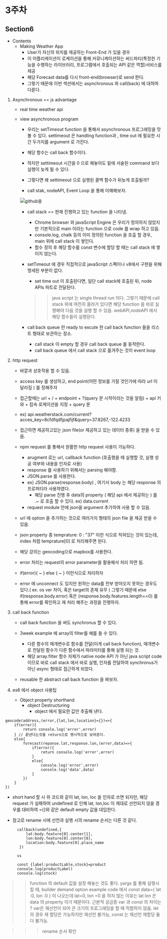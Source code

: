 # 3주차 

## Section6

- Contents
    - Making Weather App
        - User가 자신의 위치를 제공하는 Front-End 가 있을 경우
        - 이 어플리케이션이 로케이션을 통해 커뮤니케이션하는 써드파티(특정한 기능을 수행하는 라이브러리, 프로그램에서 호출되는 API 같은 역할)서비스를 제공
        - 해당 Forecast data를 다시 front-end(browser)로 send 한다.
        - 그렇기 때문에 이번 섹션에서는 asynchronous 와 call(back) 에 대하여 다룬다. 

1. Asynchronous == js advantage
    - real time weather api

    - view asynchronous program
         - 우리는 setTimeout function 을 통해서 asynchronous 프로그래밍을 맛 볼 수 있다. settimeout 은 handling function과 , time out 에 필요한 시간 두가지를 argument 로 가진다.
        - 해당 함수는 call back 함수이다. 
        - 하지만 settimeout 시간을 0 으로 해놓아도 밑에 서술된 command 보다 실행이 늦게 될 수 있다. 
        
        - 그렇다면 왜 settimeout 으로 실행된 콜백 함수가 뒤늦게 호출될까?
        - call stak, nodeAPI, Event Loop 을 통해 이해해보자.


        ![github용](https://user-images.githubusercontent.com/45062255/106477057-15c11680-64eb-11eb-81e5-f349d8a7af92.PNG)


        - call stack == 현재 진행하고 있는 function 을 나타냄.
            - Chrome browser 와 javaScript Engine 은 우리가 정의하지 않았지만 기본적으로 main 이라는 function 으로 code 를 wrap 하고 있음.
            - console.log, chalk 등의 이미 정의된 function 을 호출 할 경우, main 위에 call stack 이 쌓인다. 
            - 함수 정의 후 해당 함수를 const 변수에 할당 할 때는 call stack 에 쌓이지 않는다. 
        - setTimeout 에 경우 직접적으로 javaScript 스펙이나 v8에서 구현을 위해 명세된 부분이 없다. 
            - set time out 이 호출된다면, 일단 call stack에 호출된 뒤, node APIs 파트로 전달된다.
            >> java script 는 single thread run 이다. 그렇기 때문에 call stack 위에 여전히 올라가 있다면 해당 function 을 바로 실행해야 다음 것을 실행 할 수 있음.
            >> webAPI,nodeAPI 에서 해당 함수들이 실행된다.

        - call back queue 란 ready to excute 한 call back function 들을 리스트 형태로 보관하는 장소.
            - call stack 이 empty 할 경우 call back queue 를 동작한다. 
            - call back queue 에서 call stack 으로 옮겨주는 것이 event loop
2. http request
    - 바깥과 상호작용 할 수 있음.
    - access key 를 생성하고, end point(어떤 정보를 가질 것인가에 따라 url 이 달라짐 ) 를 정해주자
    - 접근할때는 url + / + endpoint + ?(query 문 시작이라는 것을 알림) + api 키와 + 접속 로케이션을 지정 + query 문
    - ex) api.weatherstack.com/current?acces_key=8cfdfqdfjpajfijf&query=37.8267,-122.4233
    - 접근하면 제공하고있는 json file(or 제공하고 있는 데이터 종류) 을 받을 수 있음.
    - npm request 를 통해서 원활한 http request 사용이 가능하다.
        - arugment 로는 url, callback function (호출했을 때 실행할 것, 실행 성공 여부와 내용을 인자로 사용)
        - response 를 사용하기 위해서는 parsing 해야함.
        - JSON.parse 를 사용한다.
        - ex) JSON.parse(response.body) , 여기서 body 는 해당 response 의 프로퍼티라 사용하였다.
            - 해당 parse 진행 후 data의 property ( 해당 api 에서 제공하는 ) 를 .~ 로 호출 할 수 있다. ex) data.current
        - request module 안에 json을 argument 추가하여 사용 할 수 있음.
    - url 에 option 을 추가하는 것으로 여러가지 형태의 json file 을 제공 받을 수 있음.
    - json property 중 temprature: 0 : "37" 이런 식으로 적혀있는 것이 있는데, index 처럼 temprature[0] 로 처리해주면 된다.

    - 해당 강의는 geocoding으로 mapbox를 사용한다. 

    - error 처리는 request의 error parameter을 활용해서 처리 하면 됨. 
    - if(error){ ~ } else { ~ } 이런식으로 처리하자
    - error 에 unconnect 도 있지만 원하는 data를 전부 받아오지 못하는 경우도 있다.( ex. os ver 차이, 혹은 target의 존재 유무 ) 그렇기 때문에 else if(response.body.error) 혹은 (response.body.features.length==0) 를 통해 error를 확인하고 재 처리 해주는 과정을 진행하자.

3. call back function
    - call back function 을 써도 synchronus 할 수 있다.
    - 3week example 에 array의 filter를 예를 들 수 있다.
        - 다른 함수의 매개변수로 함수를 전달(이게 call back function), 매개변수로 전달된 함수가 다른 함수에서 파라미터를 통해 실행 되는 것.
        - 해당 array.filter 함수 자체가 native node API 가 아닌 java script code 이므로 바로 call stack 에서 바로 실행, 인자를 전달하여 synchronus가 아닌 async 형태로 접근하게 되었다. 

    - reusable 한 abstract call back function 을 짜보자.

4. es6 에서 object 사용팁
    - Object property shorthand
        - object Destructuring
            - object 에서 필요한 값만 추출해 낸다.


```    
geocode(address,(error,{lat,lon,location}={})=>{
    if(error){
        return console.log('error',error)
    } // 끝낸다는것을 return으로 명시적으로 보여준다.
    else{        
        forecast(reponse.lat,response.lon,(error,data)=>{
            if(error){
                return console.log('error',error)
            }
            else{
                console.log('error',error)
                console.log('data',data)
            }
        })
    }
})
```
- short hand 할 시 위 코드와 같이 lat, lon, loc 을 인자로 쓰면 되지만, 해당 request 가 실패하여 undefined 로 인해 lat, lon,loc 이 제대로 선언되지 않을 경우를 대비하여 ={}와 같은 default empty 값을 대입한다.   

- 참고로 rename 시에 선언과 실행 시의 rename 순서는 다른 것 같다. 



        callback(undefined,{
            lat:body.feature[0].center[1],
            lon:body.feature[0].center[0],
            location:body.feature[0].place_name
         })
         
        vs

        const {label:productLable,stock}=product 
        console.log(productLabel)
        console.log(stock)


>> function 의 default 값을 설정 해놓는 것도 좋다.
>> yargs 를 통해 실행시킬 때, builder demand option
>> example code 에서 const data={ lat :0, lon :0 } 이 나오는데 lat=0, lon =0 을 하지 않는 이유는 lat lon 은 data 의 property 이기 때문이다.
>> 근본적 궁금증 var 과 const 의 차이는 ? 
>> var은 재선언이 되어 큰 크기의 프로그래밍을 할 때 적합하지 않음. let 의 경우 재 할당은 가능하지만 재선언 불가능, const 는 재선언 재할당 둘다 불가능. 

>>> rename 순서 확인